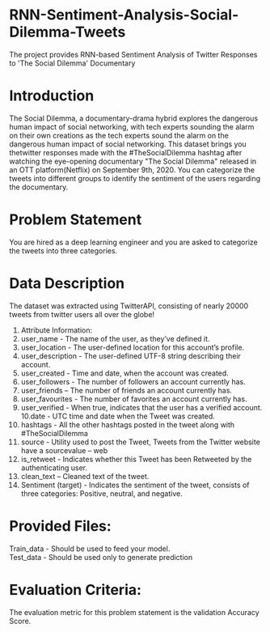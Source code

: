 # RNN-Sentiment-Analysis-Social-Dilemma-Tweets
The project provides RNN-based Sentiment Analysis of Twitter Responses to 'The Social Dilemma' Documentary

# Introduction
The Social Dilemma, a documentary-drama hybrid explores the dangerous human impact of social networking, with tech experts sounding the alarm on their own creations as the tech experts sound the alarm on the dangerous human impact of social networking. This dataset brings you thetwitter responses made with the #TheSocialDilemma hashtag after watching the eye-opening documentary "The Social Dilemma" released in an OTT platform(Netflix) on September 9th, 2020. You can categorize the tweets into different groups to identify the sentiment of the users regarding the documentary.

# Problem Statement
You are hired as a deep learning engineer and you are asked to categorize the tweets into three categories.

# Data Description
The dataset was extracted using TwitterAPI, consisting of nearly 20000 tweets from twitter users all over the globe!
1. Attribute Information: 
2. user_name - The name of the user, as they’ve defined it. 
3. user_location - The user-defined location for this account’s profile. 
4. user_description - The user-defined UTF-8 string describing their account.
5. user_created - Time and date, when the account was created. 
6. user_followers - The number of followers an account currently has. 
7. user_friends – The number of friends an account currently has. 
8. user_favourites - The number of favorites an account currently has. 
9. user_verified - When true, indicates that the user has a verified account. 
10.date - UTC time and date when the Tweet was created. 
11. hashtags - All the other hashtags posted in the tweet along with #TheSocialDilemma 
12. source - Utility used to post the Tweet, Tweets from the Twitter website have a sourcevalue – web 
13. is_retweet - Indicates whether this Tweet has been Retweeted by the authenticating user. 
14. clean_text – Cleaned text of the tweet. 
15. Sentiment (target) - Indicates the sentiment of the tweet, consists of three categories: Positive, neutral, and negative.

# Provided Files: 
Train_data - Should be used to feed your model. <br>
Test_data - Should be used only to generate prediction

# Evaluation Criteria: 
The evaluation metric for this problem statement is the validation Accuracy Score.



